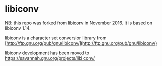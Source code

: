 # libiconv

NB: this repo was forked from [libiconv](https://github.com/winlibs/libiconv) in November 2016.  It is based on libiconv 1.14.

libiconv is a character set conversion library from
[http://ftp.gnu.org/pub/gnu/libiconv/](http://ftp.gnu.org/pub/gnu/libiconv/)

libiconv development has been moved to [https://savannah.gnu.org/projects/libi
conv/](https://savannah.gnu.org/projects/libiconv/)
